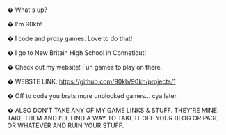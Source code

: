 � What's up?

� I'm 90kh!

� I code and proxy games. Love to do that!

� I go to New Britain High School in Conneticut!

� Check out my website! Fun games to play on there.

� WEBSTE LINK: https://github.com/90kh/90kh/projects/1

� Off to code you brats more unblocked games... cya later.

� ALSO DON'T TAKE ANY OF MY GAME LINKS & STUFF. THEY'RE MINE. TAKE THEM AND I'LL FIND A WAY TO TAKE IT OFF YOUR BLOG OR PAGE OR WHATEVER AND RUIN YOUR STUFF.
